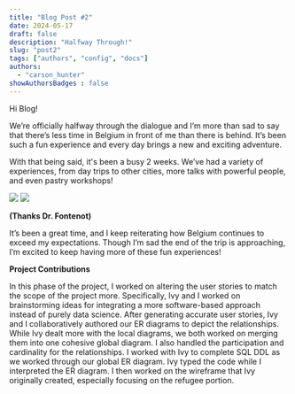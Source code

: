 ```yaml
---
title: "Blog Post #2"
date: 2024-05-17
draft: false
description: "Halfway Through!"
slug: "post2"
tags: ["authors", "config", "docs"]
authors:
  - "carson_hunter"
showAuthorsBadges : false
---
```


Hi Blog! 

We’re officially halfway through the dialogue and I’m more than sad to say that there’s less time in Belgium in front of me than there is behind. It’s been such a fun experience and every day brings a new and exciting adventure.

With that being said, it's been a busy 2 weeks. We’ve had a variety of experiences, from day trips to other cities, more talks with powerful people, and even pastry workshops!

<img src =“https://i.imgur.com/NWJJ9n2.jpeg””>
<img src =“https://i.imgur.com/3TxLOef.jpeg””>

**(Thanks Dr. Fontenot)**

It’s been a great time, and I keep reiterating how Belgium continues to exceed my expectations. Though I’m sad the end of the trip is approaching, I’m excited to keep having more of these fun experiences!

**Project Contributions**

In this phase of the project, I worked on altering the user stories to match the scope of the project more. Specifically, Ivy and I worked on brainstorming ideas for integrating a more software-based approach instead of purely data science. After generating accurate user stories, Ivy and I collaboratively authored our ER diagrams to depict the relationships. While Ivy dealt more with the local diagrams, we both worked on merging them into one cohesive global diagram. I also handled the participation and cardinality for the relationships. I worked with Ivy to complete SQL DDL as we worked through our global ER diagram. Ivy typed the code while I interpreted the ER diagram. I then worked on the wireframe that Ivy originally created, especially focusing on the refugee portion. 


